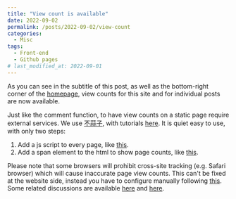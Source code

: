 ```yaml
---
title: "View count is available"
date: 2022-09-02
permalink: /posts/2022-09-02/view-count
categories:
  - Misc
tags:
  - Front-end
  - Github pages
# last_modified_at: 2022-09-01
---
```


As you can see in the subtitle of this post, as well as the bottom-right corner of the [homepage]("https://koohoko.github.io/#busuanzi_container_site_uv"), view counts for this site and for individual posts are now available.

Just like the comment function, to have view counts on a static page require external services. We use [不蒜子](http://busuanzi.ibruce.info), with tutorials [here](http://ibruce.info/2015/04/04/busuanzi/). It is quiet easy to use, with only two steps:
  1. Add a js script to every page, like [this](https://github.com/Koohoko/Koohoko.github.io/blob/ec2f88c3d2248744d67f3d535b8a1cd81455f2c7/_includes/analytics.html#L13).
  2. Add a span element to the html to show page counts, like [this](https://github.com/Koohoko/Koohoko.github.io/blob/ec2f88c3d2248744d67f3d535b8a1cd81455f2c7/_layouts/single.html#L57-L59).


Please note that some browsers will prohibit cross-site tracking (e.g. Safari browser) which will cause inaccurate page view counts. This can't be fixed at the website side, instead you have to configure manually following [this](https://www.arcolatheatre.com/disable-prevent-cross-site-tracking/). Some related discussions are available [here](https://stackoverflow.com/questions/62225068/safari-mobile-and-desktop-are-hiding-full-referrer-url-why) and [here](https://jdhao.github.io/2020/10/31/busuanzi_pv_count_error/).
